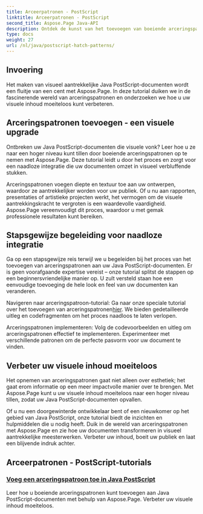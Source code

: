 ```yaml
---
title: Arceerpatronen - PostScript
linktitle: Arceerpatronen - PostScript
second_title: Aspose.Page Java-API
description: Ontdek de kunst van het toevoegen van boeiende arceringspatronen aan Java PostScript-documenten met Aspose.Page. Verbeter visuele inhoud moeiteloos voor verbluffende resultaten.
type: docs
weight: 27
url: /nl/java/postscript-hatch-patterns/
---
```

## Invoering

Het maken van visueel aantrekkelijke Java PostScript-documenten wordt een fluitje van een cent met Aspose.Page. In deze tutorial duiken we in de fascinerende wereld van arceringspatronen en onderzoeken we hoe u uw visuele inhoud moeiteloos kunt verbeteren.

## Arceringspatronen toevoegen - een visuele upgrade
Ontbreken uw Java PostScript-documenten die visuele vonk? Leer hoe u ze naar een hoger niveau kunt tillen door boeiende arceringspatronen op te nemen met Aspose.Page. Deze tutorial leidt u door het proces en zorgt voor een naadloze integratie die uw documenten omzet in visueel verbluffende stukken.

Arceringspatronen voegen diepte en textuur toe aan uw ontwerpen, waardoor ze aantrekkelijker worden voor uw publiek. Of u nu aan rapporten, presentaties of artistieke projecten werkt, het vermogen om de visuele aantrekkingskracht te vergroten is een waardevolle vaardigheid. Aspose.Page vereenvoudigt dit proces, waardoor u met gemak professionele resultaten kunt bereiken.

## Stapsgewijze begeleiding voor naadloze integratie
Ga op een stapsgewijze reis terwijl we u begeleiden bij het proces van het toevoegen van arceringspatronen aan uw Java PostScript-documenten. Er is geen voorafgaande expertise vereist – onze tutorial splitst de stappen op een beginnersvriendelijke manier op. U zult versteld staan hoe een eenvoudige toevoeging de hele look en feel van uw documenten kan veranderen.

Navigeren naar arceringspatroon-tutorial: Ga naar onze speciale tutorial over het toevoegen van arceringspatronen[hier](./add-hatch-pattern/). We bieden gedetailleerde uitleg en codefragmenten om het proces naadloos te laten verlopen.

Arceringspatronen implementeren: Volg de codevoorbeelden en uitleg om arceringspatronen effectief te implementeren. Experimenteer met verschillende patronen om de perfecte pasvorm voor uw document te vinden.

## Verbeter uw visuele inhoud moeiteloos
Het opnemen van arceringspatronen gaat niet alleen over esthetiek; het gaat erom informatie op een meer impactvolle manier over te brengen. Met Aspose.Page kunt u uw visuele inhoud moeiteloos naar een hoger niveau tillen, zodat uw Java PostScript-documenten opvallen.

Of u nu een doorgewinterde ontwikkelaar bent of een nieuwkomer op het gebied van Java PostScript, onze tutorial biedt de inzichten en hulpmiddelen die u nodig heeft. Duik in de wereld van arceringspatronen met Aspose.Page en zie hoe uw documenten transformeren in visueel aantrekkelijke meesterwerken. Verbeter uw inhoud, boeit uw publiek en laat een blijvende indruk achter.
## Arceerpatronen - PostScript-tutorials
### [Voeg een arceringspatroon toe in Java PostScript](./add-hatch-pattern/)
Leer hoe u boeiende arceringspatronen kunt toevoegen aan Java PostScript-documenten met behulp van Aspose.Page. Verbeter uw visuele inhoud moeiteloos.